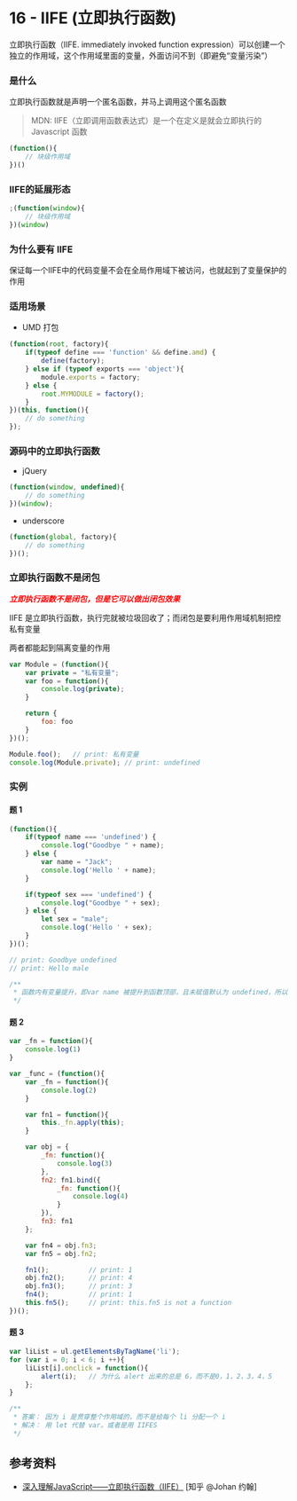 # 16 - IIFE (立即执行函数)

立即执行函数（IIFE. immediately invoked function expression）可以创建一个独立的作用域，这个作用域里面的变量，外面访问不到（即避免“变量污染”）

### 是什么

立即执行函数就是声明一个匿名函数，并马上调用这个匿名函数 

> MDN: IIFE（立即调用函数表达式）是一个在定义是就会立即执行的Javascript 函数

```javascript
(function(){
    // 块级作用域
})()
```

### IIFE的延展形态

```javascript
;(function(window){
    // 块级作用域
})(window)
```

### 为什么要有 IIFE

保证每一个IIFE中的代码变量不会在全局作用域下被访问，也就起到了变量保护的作用

### 适用场景

- UMD 打包

```javascript
(function(root, factory){
    if(typeof define === 'function' && define.amd) {
        define(factory);
    } else if (typeof exports === 'object'){
        module.exports = factory;
    } else {
        root.MYMODULE = factory();
    }
})(this, function(){
    // do something
});
```

### 源码中的立即执行函数

- jQuery

```javascript
(function(window, undefined){ 
    // do something
})(window);
```

- underscore

```javascript
(function(global, factory){
    // do something
})();
```


### 立即执行函数不是闭包

***<font color="#FF0000">立即执行函数不是闭包，但是它可以做出闭包效果</font>***

IIFE 是立即执行函数，执行完就被垃圾回收了；而闭包是要利用作用域机制把控私有变量

两者都能起到隔离变量的作用

```javascript
var Module = (function(){
    var private = "私有变量";
    var foo = function(){
        console.log(private);
    }

    return {
        foo: foo
    }
})();

Module.foo();   // print: 私有变量
console.log(Module.private); // print: undefined
```

### 实例

#### 题 1

```javascript
(function(){
    if(typeof name === 'undefined') {
        console.log("Goodbye " + name);
    } else {
        var name = "Jack";
        console.log('Hello ' + name);
    }

    if(typeof sex === 'undefined') {
        console.log("Goodbye " + sex);
    } else {
        let sex = "male";
        console.log('Hello ' + sex);
    }
})();

// print: Goodbye undefined
// print: Hello male

/**
 * 函数内有变量提升，即var name 被提升到函数顶部，且未赋值默认为 undefined，所以 typeof name === 'undefined' 成立
 */
```

#### 题 2

```javascript
var _fn = function(){
    console.log(1)
}

var _func = (function(){
    var _fn = function(){
        console.log(2)
    }

    var fn1 = function(){
        this._fn.apply(this);
    }

    var obj = {
        _fn: function(){
            console.log(3)
        },
        fn2: fn1.bind({
            _fn: function(){
                console.log(4)
            }
        }),
        fn3: fn1
    };

    var fn4 = obj.fn3;
    var fn5 = obj.fn2;

    fn1();          // print: 1
    obj.fn2();      // print: 4
    obj.fn3();      // print: 3
    fn4();          // print: 1
    this.fn5();     // print: this.fn5 is not a function
})();
```

#### 题 3

```javascript
var liList = ul.getElementsByTagName('li');
for (var i = 0; i < 6; i ++){
    liList[i].onclick = function(){
        alert(i);   // 为什么 alert 出来的总是 6，而不是0，1，2，3，4，5
    };
}

/**
 * 答案： 因为 i 是贯穿整个作用域的，而不是给每个 li 分配一个 i 
 * 解决： 用 let 代替 var。或者是用 IIFES
 */
```

## 参考资料

- [深入理解JavaScript——立即执行函数（IIFE）](https://zhuanlan.zhihu.com/p/572900581) [知乎 @Johan 约翰]